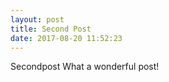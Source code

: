 ```yaml
---
layout: post
title: Second Post
date: 2017-08-20 11:52:23
---
```


Secondpost
What a wonderful post!
